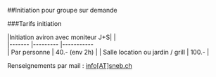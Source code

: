 
##Initiation pour groupe sur demande

###Tarifs initiation


|Initiation aviron avec moniteur J+S|	 |			
|-------			|---------    |-----------               
|  Par personne				|   40.- (env 2h)  | 
| Salle location ou jardin / grill	|  100.-	|






Renseignements par mail : [info[AT]sneb.ch](mailto:info@sneb.ch)
